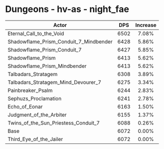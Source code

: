 # Dungeons - hv-as - night_fae
| Actor | DPS | Increase |
|---|:---:|:---:|
|Eternal_Call_to_the_Void|6502|7.08%|
|Shadowflame_Prism_Conduit_7_Mindbender|6428|5.86%|
|Shadowflame_Prism_Conduit_7|6427|5.85%|
|Shadowflame_Prism|6413|5.62%|
|Shadowflame_Prism_Mindbender|6413|5.62%|
|Talbadars_Stratagem|6308|3.89%|
|Talbadars_Stratagem_Mind_Devourer_7|6275|3.34%|
|Painbreaker_Psalm|6244|2.83%|
|Sephuzs_Proclamation|6241|2.78%|
|Echo_of_Eonar|6163|1.50%|
|Judgment_of_the_Arbiter|6155|1.37%|
|Twins_of_the_Sun_Priestess_Conduit_7|6088|0.26%|
|Base|6072|0.00%|
|Third_Eye_of_the_Jailer|6072|0.00%|
